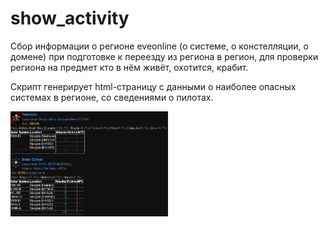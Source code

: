 # show_activity
Сбор информации о регионе eveonline (о системе, о констелляции, о домене) при подготовке к переезду из региона в регион, для проверки региона на предмет кто в нём живёт, охотится, крабит.

Скрипт генерирует html-страницу с данными о наиболее опасных системах в регионе, со сведениями о пилотах.

<img src="https://raw.githubusercontent.com/Qandra-Si/show_activity/master/images/example.png" height="50%" width="50%">
